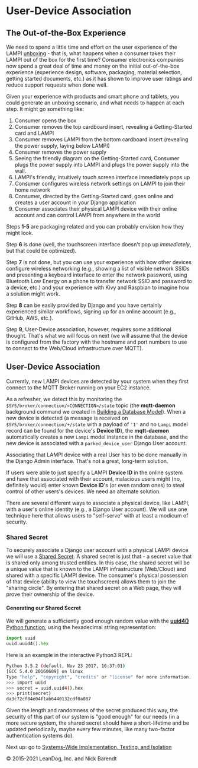 # User-Device Association

## The Out-of-the-Box Experience

We need to spend a little time and effort on the user experience of the LAMPI [unboxing](https://en.wikipedia.org/wiki/Unboxing) - that is, what happens when a consumer takes their LAMPI out of the box for the first time?  Consumer electronics companies now spend a great deal of time and money on the initial out-of-the-box experience (experience design, software, packaging, material selection, getting started documents, etc.) as it has shown to improve user ratings and reduce support requests when done well.

Given your experience with products and smart phone and tablets, you could generate an unboxing scenario, and what needs to happen at each step.  It might go something like:

1. Consumer opens the box
2. Consumer removes the top cardboard insert, revealing a Getting-Started card and LAMPI
3. Consumer removes LAMPI from the bottom cardboard insert (revealing the power supply, laying below LAMPI)
4. Consumer removes the power supply
5. Seeing the friendly diagram on the Getting-Started card, Consumer plugs the power supply into LAMPI and plugs the power supply into the wall.
6. LAMPI's friendly, intuitively touch screen interface immediately pops up
7. Consumer configures wireless network settings on LAMPI to join their home network
8. Consumer, directed by the Getting-Started card, goes online and creates a user account in your Django application
9. Consumer associates their physical LAMPI device with their online account and can control LAMPI from anywhere in the world

Steps **1-5** are packaging related and you can probably envision how they might look.

Step **6** is done (well, the touchscreen interface doesn't pop up _immediately_, but that could be optimized).

Step **7** is not done, but you can use your experience with how other devices configure wireless networking (e.g., showing a list of visible network SSIDs and presenting a keyboard interface to enter the network password, using Bluetooth Low Energy on a phone to transfer network SSID and password to a device, etc.) and your experience with Kivy and Raspbian to imagine how a solution might work.

Step **8** can be easily provided by Django and you have certainly experienced similar workflows, signing up for an online account (e.g., GitHub, AWS, etc.).

Step **9**, User-Device association, however, requires some additional thought.  That's what we will focus on next (we will assume that the device is configured from the factory with the hostname and port numbers to use to connect to the Web/Cloud infrastructure over MQTT).

## User-Device Association

Currently, new LAMPI devices are detected by your system when they first connect to the MQTT Broker running on your EC2 instance.

As a refresher, we detect this by monitoring the `$SYS/broker/connection/<CONNECTION>/state` topic (the **mqtt-daemon** background command we created in [Building a Database Model](../06.4_Building_a_Database_Model/README.md)). When a new device is detected (a message is received on `$SYS/broker/connection/+/state` with a payload of `'1'` and no `Lampi` model record can be found for the device's **Device ID**), the **mqtt-daemon** automatically creates a new `Lampi` model instance in the database, and the new device is associated with a `parked_device_user` Django User account.

Associating that LAMPI device with a real User has to be done manually in the Django Admin interface.  That's not a great, long-term solution.

If users were able to just specify a LAMPI **Device ID** in the online system and have that associated with their account, malacious users might (no, definitely would) enter known **Device ID**'s (or even random ones) to steal control of other users's devices.  We need an alternate solution.

There are several different ways to associate a physical device, like LAMPI, with a user's online identity (e.g., a Django User account).  We will use one technique here that allows users to "self-serve" with at least a modicum of security.

### Shared Secret

To securely associate a Django user account with a physical LAMPI device we will use a [Shared Secret](https://en.wikipedia.org/wiki/Shared_secret).  A shared secret is just that - a secret value that is shared only among trusted entities.  In this case, the shared secret will be a unique value that is known to the LAMPI infrastructure (Web/Cloud) and shared with a specific LAMPI device.  The consumer's physical possession of that device (ability to view the touchscreen) allows them to join the "sharing circle".  By entering that shared secret on a Web page, they will prove their ownership of the device.  

#### Generating our Shared Secret

We will generate a sufficiently good enough random value with the [**uuid4()** Python function](https://docs.python.org/3/library/uuid.html#uuid.uuid4), using the hexadecimal string representation:

```python
import uuid
uuid.uuid4().hex
```

Here is an example in the interactive Python3 REPL:

```bash
Python 3.5.2 (default, Nov 23 2017, 16:37:01)
[GCC 5.4.0 20160609] on linux
Type "help", "copyright", "credits" or "license" for more information.
>>> import uuid
>>> secret = uuid.uuid4().hex
>>> print(secret)
da3c72cf84e04f1ab6440132cdf0a087
```

Given the length and randomness of the secret produced this way, the security of this part of our system is "good enough" for our needs (in a more secure system, the shared secret should have a short-lifetime and be updated periodically, maybe every few minutes, like many two-factor authentication systems do).

Next up: go to [Systems-Wide Implementation, Testing, and Isolation](../07.4_Systems_Implementation_Testing_Isolation/README.md)

&copy; 2015-2021 LeanDog, Inc. and Nick Barendt
